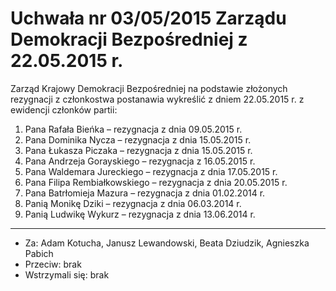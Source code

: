 # Uchwała nr 03/05/2015 Zarządu Demokracji Bezpośredniej z 22.05.2015 r.

Zarząd Krajowy Demokracji Bezpośredniej na podstawie złożonych rezygnacji z członkostwa postanawia wykreślić z dniem 22.05.2015 r. z ewidencji członków partii:

1. Pana Rafała Bieńka – rezygnacja z dnia 09.05.2015 r.
2. Pana Dominika Nycza – rezygnacja z dnia 15.05.2015 r.
3. Pana Łukasza Piczaka – rezygnacja z dnia 15.05.2015 r.
4. Pana Andrzeja Gorayskiego – rezygnacja z 16.05.2015 r.
5. Pana Waldemara Jureckiego – rezygnacja z dnia 17.05.2015 r.
6. Pana Filipa Rembiałkowskiego – rezygnacja z dnia 20.05.2015 r.
7. Pana Batrłomieja Mazura – rezygnacja z dnia 01.02.2014 r.
8. Panią Monikę Dziki – rezygnacja z dnia 06.03.2014 r.
9. Panią Ludwikę Wykurz – rezygnacja z dnia 13.06.2014 r.

---

* Za: Adam Kotucha, Janusz Lewandowski, Beata Dziudzik, Agnieszka Pabich
* Przeciw: brak
* Wstrzymali się: brak

